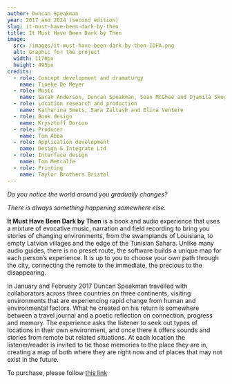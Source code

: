 ```yaml
---
author: Duncan Speakman
year: 2017 and 2024 (second edition)
slug: it-must-have-been-dark-by-then
title: It Must Have Been Dark by Then
image:
  src: /images/it-must-have-been-dark-by-then-IDFA.png
  alt: Graphic for the project
  width: 1170px
  height: 495px
credits:
  - role: Concept development and dramaturgy
    name: Tineke De Meyer
  - role: Music
    name: Sarah Anderson, Duncan Speakman, Sean McGhee and Djamila Skoglund-Voss
  - role: Location research and production
    name: Katharina Smets, Sara Zaltash and Elina Ventere
  - role: Book design
    name: Krysztoff Dorion
  - role: Producer
    name: Tom Abba
  - role: Application development
    name: Design & Integrate Ltd
  - role: Interface design
    name: Tom Metcalfe
  - role: Printing
    name: Taylor Brothers Bristol
---
```


_Do you notice the world around you gradually changes?_

_There is always something happening somewhere else._

**It Must Have Been Dark by Then** is a book and audio experience that uses a mixture of evocative music, narration and field recording to bring you stories of changing environments, from the swamplands of Louisiana, to empty Latvian villages and the edge of the Tunisian Sahara. Unlike many audio guides, there is no preset route, the software builds a unique map for each person’s experience. It is up to you to choose your own path through the city, connecting the remote to the immediate, the precious to the disappearing.

In January and February 2017 Duncan Speakman travelled with collaborators across three countries on three continents, visiting environments that are experiencing rapid change from human and environmental factors. What he created on his return is somewhere between a travel journal and a poetic reflection on connection, progress and memory. The experience asks the listener to seek out types of locations in their own environment, and once there it offers sounds and stories from remote but related situations. At each location the listener/reader is invited to tie those memories to the place they are in, creating a map of both where they are right now and of places that may not exist in the future.

To purchase, please follow [this link](https://dspk.bigcartel.com/product/it-must-have-been-dark-by-then)
